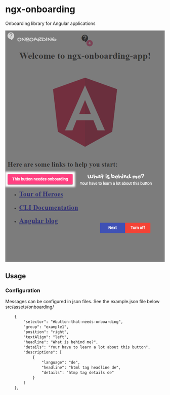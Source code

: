 # ngx-onboarding

Onboarding library for Angular applications

![Onboarding example image](onboarding-demo.png)

## Usage


### Configuration


Messages can be configured in json files. See the example.json file below src/assets/onboarding/

```
    {
        "selector": "#button-that-needs-onboarding",
        "group": "example1",
        "position": "right",
        "textAlign": "left",
        "headline": "What is behind me?",
        "details": "Your have to learn a lot about this button",
        "descriptions": [
            {
                "language": "de",
                "headline": "html tag headline de",
                "details": "htmp tag details de"
            }
        ]
    },
```





